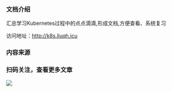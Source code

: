 ### 文档介绍

汇总学习Kubernetes过程中的点点滴滴,形成文档,方便查看、系统复习

访问地址：http://k8s.liuqh.icu


### 内容来源




### 扫码关注，查看更多文章
![](https://52lu.github.io/k8s-learn-doc/public/wxcode.png)
